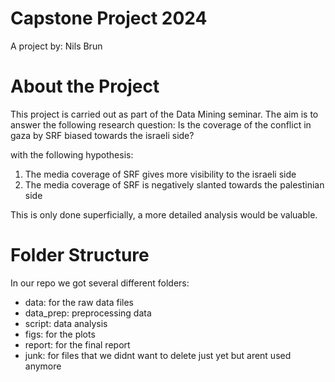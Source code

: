 # Capstone Project 2024
A project by: Nils Brun

# About the Project

This project is carried out as part of the Data Mining seminar. The aim is to answer the following research question:
Is the coverage of the conflict in gaza by SRF biased towards the israeli side?

with the following hypothesis:
1. The media coverage of SRF gives more visibility to the israeli side
2. The media coverage of SRF is negatively slanted towards the palestinian side

This is only done superficially, a more detailed analysis would be valuable.

# Folder Structure
In our repo we got several different folders:
* data: for the raw data files
* data_prep: preprocessing data
* script: data analysis
* figs: for the plots
* report: for the final report
* junk: for files that we didnt want to delete just yet but arent used anymore
